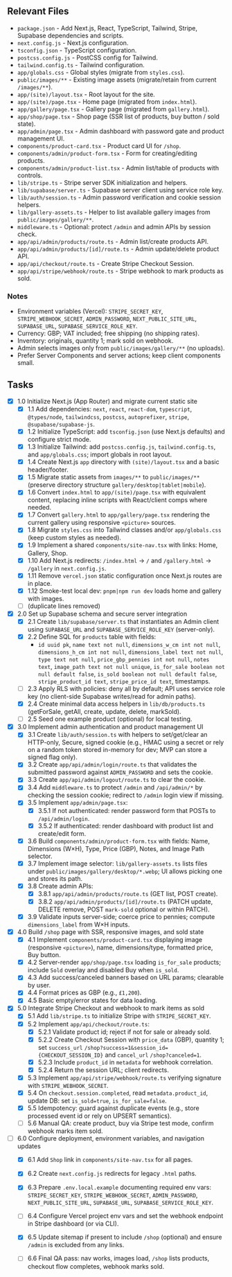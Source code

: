## Relevant Files

- `package.json` - Add Next.js, React, TypeScript, Tailwind, Stripe, Supabase dependencies and scripts.
- `next.config.js` - Next.js configuration.
- `tsconfig.json` - TypeScript configuration.
- `postcss.config.js` - PostCSS config for Tailwind.
- `tailwind.config.ts` - Tailwind configuration.
- `app/globals.css` - Global styles (migrate from `styles.css`).
- `public/images/**` - Existing image assets (migrate/retain from current `/images/**`).
- `app/(site)/layout.tsx` - Root layout for the site.
- `app/(site)/page.tsx` - Home page (migrated from `index.html`).
- `app/gallery/page.tsx` - Gallery page (migrated from `gallery.html`).
- `app/shop/page.tsx` - Shop page (SSR list of products, buy button / sold state).
- `app/admin/page.tsx` - Admin dashboard with password gate and product management UI.
- `components/product-card.tsx` - Product card UI for `/shop`.
- `components/admin/product-form.tsx` - Form for creating/editing products.
- `components/admin/product-list.tsx` - Admin list/table of products with controls.
- `lib/stripe.ts` - Stripe server SDK initialization and helpers.
- `lib/supabase/server.ts` - Supabase server client using service role key.
- `lib/auth/session.ts` - Admin password verification and cookie session helpers.
- `lib/gallery-assets.ts` - Helper to list available gallery images from `public/images/gallery/**`.
- `middleware.ts` - Optional: protect `/admin` and admin APIs by session check.
- `app/api/admin/products/route.ts` - Admin list/create products API.
- `app/api/admin/products/[id]/route.ts` - Admin update/delete product API.
- `app/api/checkout/route.ts` - Create Stripe Checkout Session.
- `app/api/stripe/webhook/route.ts` - Stripe webhook to mark products as sold.

### Notes

- Environment variables (Vercel): `STRIPE_SECRET_KEY`, `STRIPE_WEBHOOK_SECRET`, `ADMIN_PASSWORD`, `NEXT_PUBLIC_SITE_URL`, `SUPABASE_URL`, `SUPABASE_SERVICE_ROLE_KEY`.
- Currency: GBP; VAT included; free shipping (no shipping rates).
- Inventory: originals, quantity 1; mark sold on webhook.
- Admin selects images only from `public/images/gallery/**` (no uploads).
- Prefer Server Components and server actions; keep client components small.

## Tasks

- [x] 1.0 Initialize Next.js (App Router) and migrate current static site
  - [x] 1.1 Add dependencies: `next`, `react`, `react-dom`, `typescript`, `@types/node`, `tailwindcss`, `postcss`, `autoprefixer`, `stripe`, `@supabase/supabase-js`.
  - [x] 1.2 Initialize TypeScript: add `tsconfig.json` (use Next.js defaults) and configure strict mode.
  - [x] 1.3 Initialize Tailwind: add `postcss.config.js`, `tailwind.config.ts`, and `app/globals.css`; import globals in root layout.
  - [x] 1.4 Create Next.js `app` directory with `(site)/layout.tsx` and a basic header/footer.
  - [x] 1.5 Migrate static assets from `images/**` to `public/images/**` (preserve directory structure `gallery/desktop|tablet|mobile`).
  - [x] 1.6 Convert `index.html` to `app/(site)/page.tsx` with equivalent content, replacing inline scripts with React/client comps where needed.
  - [x] 1.7 Convert `gallery.html` to `app/gallery/page.tsx` rendering the current gallery using responsive `<picture>` sources.
  - [x] 1.8 Migrate `styles.css` into Tailwind classes and/or `app/globals.css` (keep custom styles as needed).
  - [x] 1.9 Implement a shared `components/site-nav.tsx` with links: Home, Gallery, Shop.
  - [x] 1.10 Add Next.js redirects: `/index.html` -> `/` and `/gallery.html` -> `/gallery` in `next.config.js`.
  - [x] 1.11 Remove `vercel.json` static configuration once Next.js routes are in place.
  - [x] 1.12 Smoke-test local dev: `pnpm|npm run dev` loads home and gallery with images.
  - [ ] (duplicate lines removed)

- [x] 2.0 Set up Supabase schema and secure server integration
  - [x] 2.1 Create `lib/supabase/server.ts` that instantiates an Admin client using `SUPABASE_URL` and `SUPABASE_SERVICE_ROLE_KEY` (server-only).
  - [x] 2.2 Define SQL for `products` table with fields:
    - `id uuid pk`, `name text not null`, `dimensions_w_cm int not null`, `dimensions_h_cm int not null`, `dimensions_label text not null`, `type text not null`, `price_gbp_pennies int not null`, `notes text`, `image_path text not null unique`, `is_for_sale boolean not null default false`, `is_sold boolean not null default false`, `stripe_product_id text`, `stripe_price_id text`, timestamps.
  - [ ] 2.3 Apply RLS with policies: deny all by default; API uses service role key (no client-side Supabase writes/read for admin paths).
  - [x] 2.4 Create minimal data access helpers in `lib/db/products.ts` (getForSale, getAll, create, update, delete, markSold).
  - [ ] 2.5 Seed one example product (optional) for local testing.

- [x] 3.0 Implement admin authentication and product management UI
  - [x] 3.1 Create `lib/auth/session.ts` with helpers to set/get/clear an HTTP-only, Secure, signed cookie (e.g., HMAC using a secret or rely on a random token stored in-memory for dev; MVP can store a signed flag only).
  - [x] 3.2 Create `app/api/admin/login/route.ts` that validates the submitted password against `ADMIN_PASSWORD` and sets the cookie.
  - [x] 3.3 Create `app/api/admin/logout/route.ts` to clear the cookie.
  - [x] 3.4 Add `middleware.ts` to protect `/admin` and `/api/admin/*` by checking the session cookie; redirect to `/admin` login view if missing.
  - [x] 3.5 Implement `app/admin/page.tsx`:
    - [x] 3.5.1 If not authenticated: render password form that POSTs to `/api/admin/login`.
    - [x] 3.5.2 If authenticated: render dashboard with product list and create/edit form.
  - [x] 3.6 Build `components/admin/product-form.tsx` with fields: Name, Dimensions (W×H), Type, Price (GBP), Notes, and Image Path selector.
  - [x] 3.7 Implement image selector: `lib/gallery-assets.ts` lists files under `public/images/gallery/desktop/*.webp`; UI allows picking one and stores its path.
  - [x] 3.8 Create admin APIs:
    - [x] 3.8.1 `app/api/admin/products/route.ts` (GET list, POST create).
    - [x] 3.8.2 `app/api/admin/products/[id]/route.ts` (PATCH update, DELETE remove, POST `mark-sold` optional or within PATCH).
  - [x] 3.9 Validate inputs server-side; coerce price to pennies; compute `dimensions_label` from W×H inputs.

- [x] 4.0 Build `/shop` page with SSR, responsive images, and sold state
  - [x] 4.1 Implement `components/product-card.tsx` displaying image (responsive `<picture>`), name, dimensions/type, formatted price, Buy button.
  - [x] 4.2 Server-render `app/shop/page.tsx` loading `is_for_sale` products; include `Sold` overlay and disabled Buy when `is_sold`.
  - [x] 4.3 Add success/canceled banners based on URL params; clearable by user.
  - [x] 4.4 Format prices as GBP (e.g., `£1,200`).
  - [x] 4.5 Basic empty/error states for data loading.

- [x] 5.0 Integrate Stripe Checkout and webhook to mark items as sold
  - [x] 5.1 Add `lib/stripe.ts` to initialize Stripe with `STRIPE_SECRET_KEY`.
  - [x] 5.2 Implement `app/api/checkout/route.ts`:
    - [x] 5.2.1 Validate product id; reject if not for sale or already sold.
    - [x] 5.2.2 Create Checkout Session with `price_data` (GBP), quantity 1; set `success_url` `/shop?success=1&session_id={CHECKOUT_SESSION_ID}` and `cancel_url` `/shop?canceled=1`.
    - [x] 5.2.3 Include `product_id` in `metadata` for webhook correlation.
    - [x] 5.2.4 Return the session URL; client redirects.
  - [x] 5.3 Implement `app/api/stripe/webhook/route.ts` verifying signature with `STRIPE_WEBHOOK_SECRET`.
  - [x] 5.4 On `checkout.session.completed`, read `metadata.product_id`, update DB: set `is_sold=true`, `is_for_sale=false`.
  - [x] 5.5 Idempotency: guard against duplicate events (e.g., store processed event id or rely on UPSERT semantics).
  - [ ] 5.6 Manual QA: create product, buy via Stripe test mode, confirm webhook marks item sold.

- [ ] 6.0 Configure deployment, environment variables, and navigation updates
  - [x] 6.1 Add `Shop` link in `components/site-nav.tsx` for all pages.
  - [x] 6.2 Create `next.config.js` redirects for legacy `.html` paths.
  - [x] 6.3 Prepare `.env.local.example` documenting required env vars: `STRIPE_SECRET_KEY`, `STRIPE_WEBHOOK_SECRET`, `ADMIN_PASSWORD`, `NEXT_PUBLIC_SITE_URL`, `SUPABASE_URL`, `SUPABASE_SERVICE_ROLE_KEY`.
  - [ ] 6.4 Configure Vercel project env vars and set the webhook endpoint in Stripe dashboard (or via CLI).
  - [x] 6.5 Update sitemap if present to include `/shop` (optional) and ensure `/admin` is excluded from any links.
  - [ ] 6.6 Final QA pass: nav works, images load, `/shop` lists products, checkout flow completes, webhook marks sold.



